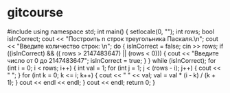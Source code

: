 # gitcourse
#include<iostream>
using namespace std;
int main()
{
    setlocale(0, "");
    int rows;
    bool isInCorrect;
    cout << "Построить n строк треугольника Паскаля.\n";
    cout << "Введите количество строк: \n";
    do {
        isInCorrect = false;
        cin >> rows;
        if ((isInCorrect) && (( rows > 2147483647) || (rows < 0))) {
            cout << "Введите число от 0 до 2147483647";
            isInCorrect = true;
        }
    } while (isInCorrect);
    for (int i = 0; i < rows; i++)
    {
        int val = 1;
        for (int j = 1; j < (rows - i); j++)
        {
            cout << "  ";
        }
        for (int k = 0; k <= i; k++)
        {
            cout << "   " << val;
            val = val * (i - k) / (k + 1);
        }
        cout << endl << endl;
    }
    cout << endl;
    return 0;
}
